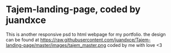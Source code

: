# Tajem-landing-page, coded by juandxce
This is another responsive psd to html webpage for my portfolio.
the design can be found at https://raw.githubusercontent.com/juandxce/Tajem-landing-page/master/images/tajem_master.png 
coded by me with love <3
